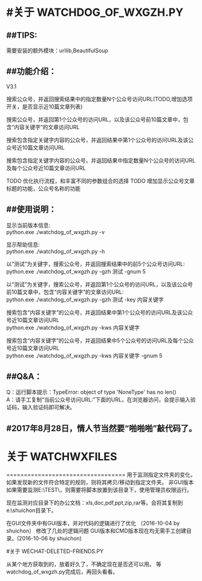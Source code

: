 ﻿#关于 WATCHDOG_OF_WXGZH.PY
==================================

##TIPS:
-------
需要安装的额外模块：urllib,BeautifulSoup

##功能介绍：
-------
V3.1

搜索公众号，并返回搜索结果中的指定数量N个公众号访问URL(TODO,增加选项开关，是否显示近10篇文章列表)

搜索公众号，并返回第1个公众号的访问URL，以及该公众号前10篇文章中，包含“内容关键字”的文章访问URL

搜索包含指定关键字内容的公众号，并返回结果中第1个公众号的访问URL及该公众号近10篇文章访问URL

搜索包含指定关键字内容的公众号，并返回结果中指定数量N个公众号的访问URL及每个公众号近10篇文章访问URL

TODO 优化执行流程，和丰富不同的参数组合的选择
TODO 增加显示公众号文章标题的功能，公众号名称的功能

##使用说明：
------------
显示当前版本信息:<br> 
python.exe ./watchdog_of_wxgzh.py -v

显示帮助信息:<br> 
python.exe ./watchdog_of_wxgzh.py -h

以“测试”为关键字，搜索公众号，并返回搜索结果中的前5个公众号访问URL:<br> 
python.exe ./watchdog_of_wxgzh.py -gzh 测试 -gnum 5

以“测试”为关键字，搜索公众号，并返回第1个公众号的访问URL，以及该公众号前10篇文章中，包含“内容关键字”的文章访问URL:<br> 
python.exe ./watchdog_of_wxgzh.py -gzh 测试 -key 内容关键字

搜索包含“内容关键字”的公众号，并返回结果中第1个公众号的访问URL及该公众号近10篇文章访问URL<br> 
python.exe ./watchdog_of_wxgzh.py -kws 内容关键字

搜索包含“内容关键字”的公众号，并返回结果中5个公众号的访问URL及每个公众号近10篇文章访问URL<br> 
python.exe ./watchdog_of_wxgzh.py -kws 内容关键字 -gnum 5

##Q&A：
----------
Q：运行脚本提示：TypeError: object of type 'NoneType' has no len()<br> 
A：请手工复制“当前公众号访问URL:”下面的URL，在浏览器访问，会提示输入验证码，输入验证码即可解决。<br> 

#2017年8月28日，情人节当然要“啪啪啪”敲代码了。
------------------------------------------------------------
# 关于 WATCHWXFILES
==================================
用于监测指定文件夹的变化，如果发现新的文件符合特定的规则，则将其拷贝/移动到指定文件夹。
非GUI版本如果需要监测E:\TEST\，则需要将脚本放置到该目录下，使用管理员权限运行。

现在监测对应目录下的办公文档：xls,doc,pdf,ppt,zip,rar等。会将其复制到e:\shuichon目录下。

在GUI文件夹中有GUI版本，并对代码的逻辑进行了优化 （2016-10-04 by shuichon）
修改了几处的逻辑问题
GUI版本和CMD版本现在均无需手工创建目录。(2016-10-06 by shuichon)

#关于 WECHAT-DELETED-FRIENDS.PY

从某个地方获取到的，放着好久了，不确定现在是否还可以用。
等watchdog_of_wxgzh.py完成后，再回头看看。